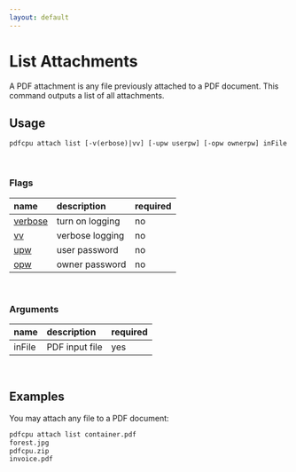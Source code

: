```yaml
---
layout: default
---
```


# List Attachments

A PDF attachment is any file previously attached to a PDF document. This command outputs a list of all attachments.

## Usage

```
pdfcpu attach list [-v(erbose)|vv] [-upw userpw] [-opw ownerpw] inFile
```

<br>

### Flags

| name                             | description       | required
|:---------------------------------|:------------------|:--------
| [verbose](../getting_started.md) | turn on logging   | no
| [vv](../getting_started.md)      | verbose logging   | no
| [upw](../getting_started.md)     | user password     | no
| [opw](../getting_started.md)     | owner password    | no

<br>

### Arguments

| name         | description         | required
|:-------------|:--------------------|:--------
| inFile       | PDF input file      | yes

<br>

## Examples

You may attach any file to a PDF document:

```sh
pdfcpu attach list container.pdf
forest.jpg
pdfcpu.zip
invoice.pdf
```
